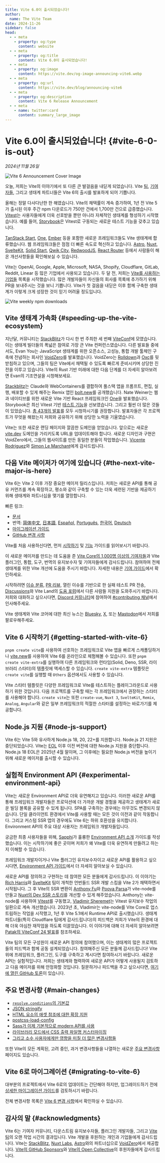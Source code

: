 ```yaml
---
title: Vite 6.0이 출시되었습니다!
author:
  name: The Vite Team
date: 2024-11-26
sidebar: false
head:
  - - meta
    - property: og:type
      content: website
  - - meta
    - property: og:title
      content: Vite 6.0이 출시되었습니다!
  - - meta
    - property: og:image
      content: https://vite.dev/og-image-announcing-vite6.webp
  - - meta
    - property: og:url
      content: https://vite.dev/blog/announcing-vite6
  - - meta
    - property: og:description
      content: Vite 6 Release Announcement
  - - meta
    - name: twitter:card
      content: summary_large_image
---
```


# Vite 6.0이 출시되었습니다! {#vite-6-0-is-out}

_2024년 11월 26일_

![Vite 6 Announcement Cover Image](/og-image-announcing-vite6.webp)

오늘, 저희는 Vite의 이야기에서 또 다른 큰 발걸음을 내딛게 되었습니다. Vite [팀](/team), [기여자들](https://github.com/vitejs/vite/graphs/contributors), 그리고 생태계 파트너들은 Vite 6의 출시를 발표하게 되어 기쁩니다.

올해는 정말 다사다난한 한 해였습니다. Vite의 채택률이 계속 증가하여, 1년 전 Vite 5가 출시된 이후 주간 npm 다운로드가 750만 건에서 1,700만 건으로 급증했습니다. [Vitest](https://vitest.dev)는 사용자들에게 더욱 선호받을 뿐만 아니라 자체적인 생태계를 형성하기 시작했습니다. 예를 들어, [Storybook](https://storybook.js.org)은 Vitest로 구동되는 새로운 테스트 기능을 갖추고 있습니다.

[TanStack Start](https://tanstack.com/start), [One](https://onestack.dev/), [Ember](https://emberjs.com/) 등을 포함한 새로운 프레임워크들도 Vite 생태계에 합류했습니다. 웹 프레임워크들은 점점 더 빠른 속도로 혁신하고 있습니다. [Astro](https://astro.build/), [Nuxt](https://nuxt.com/), [SvelteKit](https://kit.svelte.dev/), [Solid Start](https://www.solidjs.com/blog/introducing-solidstart), [Qwik City](https://qwik.builder.io/qwikcity/overview/), [RedwoodJS](https://redwoodjs.com/), [React Router](https://reactrouter.com/) 등에서 사람들이 해온 개선사항들을 확인해보실 수 있습니다.

Vite는 OpenAI, Google, Apple, Microsoft, NASA, Shopify, Cloudflare, GitLab, Reddit, Linear 등 많은 기업에서 사용되고 있습니다. 두 달 전, 저희는 [Vite를 사용하는 기업들](https://github.com/vitejs/companies-using-vite) 목록을 시작했습니다. 많은 개발자들이 자신들의 회사를 목록에 추가하기 위해 PR을 보내주시는 것을 보니 기쁩니다. Vite가 첫 걸음을 내딛은 이후 함께 구축한 생태계가 이렇게 크게 성장한 것이 믿기 어려울 정도입니다.

![Vite weekly npm downloads](../images/vite6-npm-weekly-downloads.webp)

## Vite 생태계 가속화 {#speeding-up-the-vite-ecosystem}

지난달, 커뮤니티는 [StackBlitz](https://stackblitz.com)가 다시 한 번 주최한 세 번째 [ViteConf](https://viteconf.org/24/replay)에 모였습니다. 이는 생태계 빌더들의 폭넓은 참여로 가장 큰 Vite 컨퍼런스였습니다. 다른 발표들 중에서도, Evan You는 JavaScript 생태계를 위한 오픈소스, 고성능, 통합 개발 툴체인 구축에 전념하는 회사인 [VoidZero](https://staging.voidzero.dev/posts/announcing-voidzero-inc)를 발표했습니다. VoidZero는 [Rolldown](https://rolldown.rs)과 [Oxc](https://oxc.rs)를 뒷받침하고 있으며, 그들의 팀은 Vite에서 채택될 수 있도록 빠르게 준비시키며 상당한 진전을 이루고 있습니다. Vite의 Rust 기반 미래에 대한 다음 단계를 더 자세히 알아보려면 Evan의 기조연설을 시청해보세요.

<YouTubeVideo videoId="EKvvptbTx6k?si=EZ-rFJn4pDW3tUvp" />

[Stackblitz](https://stackblitz.com)는 Claude와 WebContainers를 결합하여 풀스택 앱을 프롬프트, 편집, 실행, 배포할 수 있게 해주는 Remix 앱인 [bolt.new](https://bolt.new)를 공개했습니다. Nate Weiner는 웹과 네이티브를 위한 새로운 Vite 기반 React 프레임워크인 [One](https://onestack.dev/)을 발표했습니다. Storybook은 최신 Vitest 기반 [테스트 기능](https://youtu.be/8t5wxrFpCQY?si=PYZoWKf-45goQYDt)을 선보였습니다. 그리고 훨씬 더 많은 것들이 있었습니다. [총 43개의 발표](https://www.youtube.com/playlist?list=PLqGQbXn_GDmnObDzgjUF4Krsfl6OUKxtp)를 모두 시청하시기를 권장합니다. 발표자들은 각 프로젝트가 무엇을 해왔는지 저희와 공유하기 위해 상당한 노력을 기울였습니다.

Vite는 또한 새로운 랜딩 페이지와 깔끔한 도메인을 얻었습니다. 앞으로는 새로운 [vite.dev](https://vite.dev) 도메인을 가리키도록 URL을 업데이트해야 합니다. 새로운 디자인과 구현은 VoidZero에서, 그들의 웹사이트를 만든 동일한 분들이 작업했습니다. [Vicente Rodriguez](https://bento.me/rmoon)와 [Simon Le Marchant](https://marchantweb.com/)에게 감사드립니다.

## 다음 Vite 메이저가 여기에 있습니다 {#the-next-vite-major-is-here}

Vite 6는 Vite 2 이후 가장 중요한 메이저 릴리스입니다. 저희는 새로운 API를 통해 공유 커먼즈를 계속 확장하고, 평소와 같이 구축할 수 있는 더욱 세련된 기반을 제공하기 위해 생태계와 파트너십을 맺기를 열망합니다.

빠른 링크:

- [문서](/)
- 번역: [简体中文](https://cn.vite.dev/), [日本語](https://ja.vite.dev/), [Español](https://es.vite.dev/), [Português](https://pt.vite.dev/), [한국어](https://ko.vite.dev/), [Deutsch](https://de.vite.dev/)
- [마이그레이션 가이드](/guide/migration)
- [GitHub 변경 사항](https://github.com/vitejs/vite/blob/main/packages/vite/CHANGELOG.md#600-2024-11-26)

Vite를 처음 사용하신다면, 먼저 [시작하기](/guide/) 및 [기능](/guide/features) 가이드를 읽어보시기 바랍니다.

이 새로운 메이저를 만드는 데 도움을 준 [Vite Core의 1,000명 이상의 기여자들](https://github.com/vitejs/vite/graphs/contributors)과 Vite 플러그인, 통합, 도구, 번역의 유지보수자 및 기여자들에게 감사드립니다. 참여하여 전체 생태계를 위한 Vite 개선에 도움을 주시기 바랍니다. 자세한 내용은 [기여 가이드](https://github.com/vitejs/vite/blob/main/CONTRIBUTING.md)에서 확인하세요.

시작하려면 [이슈 분류](https://github.com/vitejs/vite/issues), [PR 리뷰](https://github.com/vitejs/vite/pulls), 열린 이슈를 기반으로 한 실패 테스트 PR 전송, [Discussions](https://github.com/vitejs/vite/discussions)와 Vite Land의 [도움 포럼](https://discord.com/channels/804011606160703521/1019670660856942652)에서 다른 사람들 지원을 도와주시기 바랍니다. 저희와 대화하고 싶으시다면, [Discord 커뮤니티](http://chat.vite.dev/)에 참여하여 [#contributing 채널](https://discord.com/channels/804011606160703521/804439875226173480)에서 인사해주세요.

Vite 생태계와 Vite 코어에 대한 최신 뉴스는 [Bluesky](https://bsky.app/profile/vite.dev), [X](https://twitter.com/vite_js), 또는 [Mastodon](https://webtoo.ls/@vite)에서 저희를 팔로우해주세요.

## Vite 6 시작하기 {#getting-started-with-vite-6}

`pnpm create vite`를 사용하여 선호하는 프레임워크로 Vite 앱을 빠르게 스캐폴딩하거나 [vite.new](https://vite.new)를 사용하여 Vite 6를 온라인으로 체험해볼 수 있습니다. 또한 `pnpm create vite-extra`를 실행하여 다른 프레임워크와 런타임(Solid, Deno, SSR, 라이브러리 스타터)의 템플릿에 액세스할 수 있습니다. `create vite-extra` 템플릿은 `create vite`를 실행할 때 `Others` 옵션에서도 사용할 수 있습니다.

Vite 스타터 템플릿은 다양한 프레임워크로 Vite를 테스트하는 플레이그라운드로 사용하기 위한 것입니다. 다음 프로젝트를 구축할 때는 각 프레임워크에서 권장하는 스타터를 사용해야 합니다. `create vite`는 또한 `create-vue`, `Nuxt 3`, `SvelteKit`, `Remix`, `Analog`, `Angular`와 같은 일부 프레임워크의 적절한 스타터를 설정하는 바로가기를 제공합니다.

## Node.js 지원 {#node-js-support}

Vite 6는 Vite 5와 유사하게 Node.js 18, 20, 22+를 지원합니다. Node.js 21 지원은 중단되었습니다. Vite는 [EOL](https://endoflife.date/nodejs) 이후 이전 버전에 대한 Node.js 지원을 중단합니다. Node.js 18 EOL은 2025년 4월 말이며, 그 이후에는 필요한 Node.js 버전을 높이기 위해 새로운 메이저를 출시할 수 있습니다.

## 실험적 Environment API {#experimental-environment-api}

Vite는 새로운 Environment API로 더욱 유연해지고 있습니다. 이러한 새로운 API를 통해 프레임워크 개발자들은 프로덕션에 더 가까운 개발 경험을 제공하고 생태계가 새로운 빌딩 블록을 공유할 수 있게 됩니다. SPA를 구축하는 경우에는 아무것도 변경되지 않습니다. 단일 클라이언트 환경에서 Vite를 사용할 때는 모든 것이 이전과 같이 작동합니다. 그리고 커스텀 SSR 앱의 경우에도 Vite 6는 하위 호환성을 유지합니다. Environment API의 주요 대상 사용자는 프레임워크 개발자들입니다.

궁금한 최종 사용자들을 위해, [Sapphi](https://github.com/sapphi-red)가 훌륭한 [Environment API 소개](https://green.sapphi.red/blog/increasing-vites-potential-with-the-environment-api) 가이드를 작성했습니다. 이는 시작하기에 좋은 곳이며 저희가 왜 Vite를 더욱 유연하게 만들려고 하는지 이해할 수 있습니다.

프레임워크 개발자이거나 Vite 플러그인 유지보수자이고 새로운 API를 활용하고 싶으시다면, [Environment API 가이드](https://main.vite.dev/guide/api-environment)에서 더 자세히 알아보실 수 있습니다.

새로운 API를 정의하고 구현하는 데 참여한 모든 분들에게 감사드립니다. 이 이야기는 [Rich Harris](https://github.com/Rich-Harris)와 [SvelteKit](https://svelte.dev/docs/kit) 팀이 개척한 언번들드 SSR 개발 스킴을 Vite 2가 채택하면서 시작됩니다. 그 후 Vite의 SSR 변환이 [Anthony Fu](https://github.com/antfu/)와 [Pooya Parsa](https://github.com/pi0)가 vite-node를 만들고 [Nuxt의 Dev SSR 스토리](https://antfu.me/posts/dev-ssr-on-nuxt)를 개선할 수 있게 해주었습니다. Anthony는 vite-node를 사용하여 [Vitest](https://vitest.dev)를 구동했고, [Vladimir Sheremet](https://github.com/sheremet-va)는 Vitest 유지보수 작업의 일환으로 계속 개선했습니다. 2023년 초, Vladimir는 vite-node를 Vite Core로 업스트림하는 작업을 시작했고, 1년 후 Vite 5.1에서 Runtime API로 출시했습니다. 생태계 파트너들(특히 Cloudflare 팀에게 감사드립니다)의 피드백은 저희가 Vite의 환경에 대해 더욱 야심찬 재작업을 하도록 이끌었습니다. 이 이야기에 대해 더 자세히 알아보려면 [Patak의 ViteConf 24 발표](https://www.youtube.com/watch?v=WImor3HDyqU?si=EZ-rFJn4pDW3tUvp)를 참조하세요.

Vite 팀의 모든 구성원이 새로운 API 정의에 참여했으며, 이는 생태계의 많은 프로젝트들의 피드백과 함께 공동 설계되었습니다. 참여해주신 모든 분들께 감사드립니다! Vite 위에 프레임워크, 플러그인, 도구를 구축하고 계시다면 참여하시기 바랍니다. 새로운 API는 실험적입니다. 저희는 생태계와 협력하여 새로운 API가 어떻게 사용될지 검토하고 다음 메이저를 위해 안정화할 것입니다. 질문하거나 피드백을 주고 싶으시다면, [여기에 열린 GitHub 토론](https://github.com/vitejs/vite/discussions/16358)이 있습니다.

## 주요 변경사항 {#main-changes}

- [`resolve.conditions`의 기본값](/guide/migration#default-value-for-resolve-conditions)
- [JSON stringify](/guide/migration#json-stringify)
- [HTML 요소의 애셋 참조에 대한 확장 지원](/guide/migration#extended-support-of-asset-references-in-html-elements)
- [postcss-load-config](/guide/migration#postcss-load-config)
- [Sass가 이제 기본적으로 modern API를 사용](/guide/migration#sass-now-uses-modern-api-by-default)
- [라이브러리 모드에서 CSS 출력 파일명 커스터마이징](/guide/migration#customize-css-output-file-name-in-library-mode)
- [그리고 소수 사용자에게만 영향을 미칠 더 많은 변경사항들](/guide/migration#advanced)

또한 Vite의 모든 계획된, 고려 중인, 과거 변경사항들을 나열하는 새로운 [주요 변경사항](/changes/) 페이지도 있습니다.

## Vite 6로 마이그레이션 {#migrating-to-vite-6}

대부분의 프로젝트에서 Vite 6로의 업데이트는 간단해야 하지만, 업그레이드하기 전에 [상세한 마이그레이션 가이드](/guide/migration)를 검토하시기 바랍니다.

전체 변경사항 목록은 [Vite 6 변경 사항](https://github.com/vitejs/vite/blob/main/packages/vite/CHANGELOG.md#500-2024-11-26)에서 확인하실 수 있습니다.

## 감사의 말 {#acknowledgments}

Vite 6는 기여자 커뮤니티, 다운스트림 유지보수자들, 플러그인 개발자들, 그리고 [Vite 팀](/team)의 오랜 작업 시간의 결과입니다. Vite 개발을 후원하는 개인과 기업들에게 감사드립니다. Vite는 [StackBlitz](https://stackblitz.com/), [Nuxt Labs](https://nuxtlabs.com/), [Astro](https://astro.build)와의 파트너십으로 [VoidZero](https://voidzero.dev)에서 제공합니다. [Vite의 GitHub Sponsors](https://github.com/sponsors/vitejs)와 [Vite의 Open Collective](https://opencollective.com/vite)의 후원자들에게 감사드립니다.